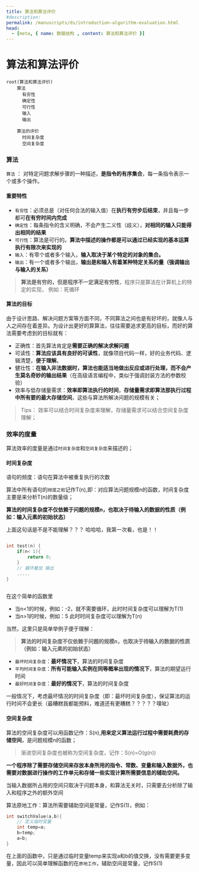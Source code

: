 ```yaml
---
title: 算法和算法评价
#description: 
permalink: /manuscripts/ds/introduction-algorithm-evaluation.html
head:   
  - [meta, { name: 数据结构 , content: 算法和算法评价 }]
---
```


# 算法和算法评价

```mindmap
root(算法和算法评价)
    算法
      有穷性
      确定性
      可行性
      输入
      输出
      
    算法的评价
      时间复杂度
      空间复杂度
```


### 算法

`算法` ： 对特定问题求解步骤的一种描述，**是指令的有序集合**，每一条指令表示一个或多个操作。


#### 重要特性

- `有穷性`：必须总是（对任何合法的输入值）在**执行有穷步后结束**，并且每一步都可**在有穷时间内完成**
- `确定性`：每条指令的含义明确，不会产生二义性（歧义），**对相同的输入只能得出相同的结果**
- `可行性`：算法是可行的。**算法中描述的操作都是可以通过已经实现的基本运算执行有限次来实现的**
- `输入`：有零个或者多个输入，**输入取决于某个特定的对象的集合。**
- `输出`：有一个或者多个输出，**输出是和输入有着某种特定关系的量（强调输出与输入的关系）**


> **算法是有穷的，但是程序不一定满足有穷性**，程序只是算法在计算机上的特定的实现， 例如：死循环

#### 算法的目标

由于设计思路、解决问题方案等方面不同，不同算法之间也是有好坏的，就像人与人之间存在着差异。为设计出更好的算算法，往往需要追求更高的目标，而好的算法需要考虑到的目标就有：

- 正确性：首先算法肯定是**需要正确的解决求解问题**
- 可读性：**算法应该具有良好的可读性**，就像项目代码一样，好的业务代码、逻辑清楚，**便于理解**。
- 健壮性：**在输入非法数据时，算法也能适当地做出反应或进行处理，而不会产生莫名奇妙的输出结果**（在高级语言编程中，类似于强调封装方法的参数校验）
- 效率与低存储量需求：**效率即算法执行的时间**，**存储量需求即算法那执行过程中所有要的最大存储空间**，这些与算法所解决问题的规模有关；


> Tips： 效率可以结合时间复杂度来理解，存储量需求可以结合空间复杂度理解；


### 效率的度量

算法效率的度量是通过`时间复杂度`和`空间复杂度`来描述的；

#### 时间复杂度

语句的频度：语句在算法中被重复执行的次数

算法中所有语句的`频度之和`记作T(n),即：对应算法问题规模n的函数，时间复杂度主要是来分析T(n)的数量级；

**算法的时间复杂度不仅依赖于问题的规模n，也取决于待输入的数据的性质（例如：输入元素的初始状态）**

上面这句话是不是不能理解？？？ 哈哈哈，我第一次看，也是！！

```c

int test(n) {
    if(n< 1){
        return 0;
    }
    // 循环叠加 输出
    .....
}



```
在这个简单的函数里

- 当n<1的时候，例如：-2，就不需要循环，此时时间复杂度可以理解为T(1)
- 当n>1的时候，例如：5 此时时间复杂度可以理解为T(n)

当然，这里只是简单举例子便于理解：

> **算法的时间复杂度不仅依赖于问题的规模n，也取决于待输入的数据的性质（例如：输入元素的初始状态）**



- `最坏时间复杂度`：**最坏情况下**，算法的时间复杂度
- `平均时间复杂度`：**所有可能输入实例在同等概率出现的情况下**，算法的期望运行时间
- `最好时间复杂度`：**最好的情况下**，算法的时间复杂度


一般情况下，考虑最坏情况的时间复杂度（即：最坏时间复杂度），保证算法的运行时间不会更长（最糟糕我都能预料，难道还有更糟糕？？？？？噗呲）

#### 空间复杂度

算法的空间复杂度可以用函数记作：S(n),**用来定义算法运行过程中需要耗费的存储空间**，是问题规模n的函数；

> 渐进空间复杂度也被称为空间复杂度，记作：S(n)=O(g(n))


**一个程序除了需要存储空间来存放本身所用的指令、常数、变量和输入数据外，也需要对数据进行操作的工作单元和存储一些实现计算所需要信息的辅助空间。**

当输入数据所占用的空间只取决于问题本身，和算法无关时，只需要去分析除了输入和程序之外的额外空间



算法原地工作：算法所需要辅助空间是常量，记作S(1)，例如：

```c
int switchValue(a,b){
    // 定义临时变量
    int temp=a;
    b=temp;
    a=b;
}
```

在上面的函数中，只是通过临时变量temp来实现a和b的值交换，没有需要更多变量，因此可以简单理解函数的在`原地工作`，辅助空间是常量，记作S(1)